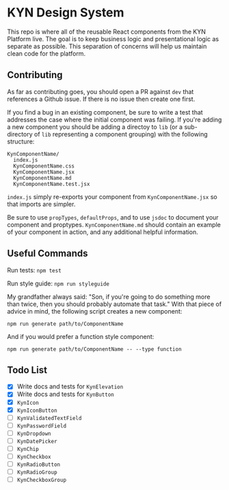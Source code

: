 # KYN Design System

This repo is where all of the reusable React components from the KYN Platform live. The goal is to keep business logic and presentational logic as separate as possible. This separation of concerns will help us maintain clean code for the platform.

## Contributing

As far as contributing goes, you should open a PR against `dev` that references a Github issue. If there is no issue then create one first. 

If you find a bug in an existing component, be sure to write a test that addresses the case where the initial component was failing. If you're adding a new component you should be adding a directoy to `lib` (or a sub-directory of `lib` representing a component grouping) with the following structure:

```
KynComponentName/
  index.js
  KynComponentName.css
  KynComponentName.jsx
  KynComponentName.md
  KynComponentName.test.jsx
```

`index.js` simply re-exports your component from `KynComponentName.jsx` so that imports are simpler.

Be sure to use `propTypes`, `defaultProps`, and to use `jsdoc` to document your component and proptypes. `KynComponentName.md` should contain an example of your component in action, and any additional helpful information.

## Useful Commands

Run tests:
`npm test`

Run style guide:
`npm run styleguide`

My grandfather always said: "Son, if you're going to do something more than twice, then you should probably automate that task." With that piece of advice in mind, the following script creates a new component:

```text
npm run generate path/to/ComponentName
```

And if you would prefer a function style component:

```text
npm run generate path/to/ComponentName -- --type function
```

## Todo List
- [x] Write docs and tests for `KynElevation`
- [x] Write docs and tests for `KynButton`
- [x] `KynIcon`
- [x] `KynIconButton`
- [ ] `KynValidatedTextField`
- [ ] `KynPasswordField`
- [ ] `KynDropdown`
- [ ] `KynDatePicker`
- [ ] `KynChip`
- [ ] `KynCheckbox`
- [ ] `KynRadioButton`
- [ ] `KynRadioGroup`
- [ ] `KynCheckboxGroup`

